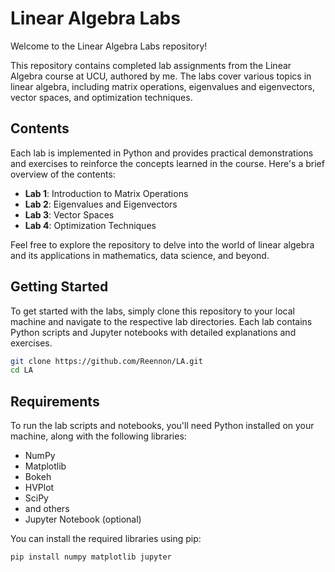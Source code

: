 # Linear Algebra Labs

Welcome to the Linear Algebra Labs repository!

This repository contains completed lab assignments from the Linear Algebra course at UCU, authored by me. The labs cover various topics in linear algebra, including matrix operations, eigenvalues and eigenvectors, vector spaces, and optimization techniques.

## Contents

Each lab is implemented in Python and provides practical demonstrations and exercises to reinforce the concepts learned in the course. Here's a brief overview of the contents:

- **Lab 1**: Introduction to Matrix Operations
- **Lab 2**: Eigenvalues and Eigenvectors
- **Lab 3**: Vector Spaces
- **Lab 4**: Optimization Techniques

Feel free to explore the repository to delve into the world of linear algebra and its applications in mathematics, data science, and beyond.

## Getting Started

To get started with the labs, simply clone this repository to your local machine and navigate to the respective lab directories. Each lab contains Python scripts and Jupyter notebooks with detailed explanations and exercises.

```bash
git clone https://github.com/Reennon/LA.git
cd LA
```

## Requirements

To run the lab scripts and notebooks, you'll need Python installed on your machine, along with the following libraries:

- NumPy
- Matplotlib
- Bokeh
- HVPlot
- SciPy
- and others
- Jupyter Notebook (optional)

You can install the required libraries using pip:

```bash
pip install numpy matplotlib jupyter
```
